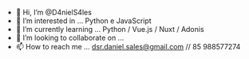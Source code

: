 - 👋 Hi, I’m @D4nielS4les
- 👀 I’m interested in ...  Python e JavaScript
- 🌱 I’m currently learning ... Python / Vue.js / Nuxt / Adonis     
- 💞️ I’m looking to collaborate on ...
- 📫 How to reach me ...  dsr.daniel.sales@gmail.com // 85 988577274

<!---
D4nielS4les/D4nielS4les is a ✨ special ✨ repository because its `README.md` (this file) appears on your GitHub profile.
You can click the Preview link to take a look at your changes.
--->
